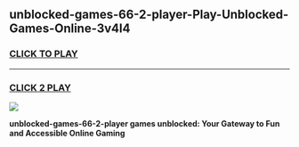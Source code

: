 
## unblocked-games-66-2-player-Play-Unblocked-Games-Online-3v4l4
<h3>
<a href="https://premium76.site?title=unblocked-games-66-2-player&ref=25A">CLICK TO PLAY</a></h3>
<hr>

<h3>
<a href="https://premium76.site?title=unblocked-games-66-2-player&ref=25A">CLICK 2 PLAY</a>
  
</h3>

<a href="https://premium76.site?title=unblocked-games-66-2-player&ref=25A"><img src="https://clearcache.store/games.png"></a>


**unblocked-games-66-2-player games unblocked: Your Gateway to Fun and Accessible Online Gaming**
